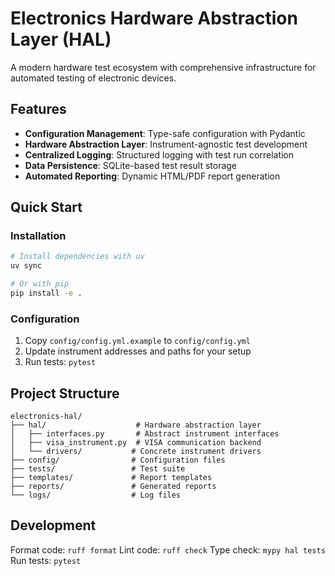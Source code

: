 # Electronics Hardware Abstraction Layer (HAL)

A modern hardware test ecosystem with comprehensive infrastructure for automated testing of electronic devices.

## Features

- **Configuration Management**: Type-safe configuration with Pydantic
- **Hardware Abstraction Layer**: Instrument-agnostic test development
- **Centralized Logging**: Structured logging with test run correlation
- **Data Persistence**: SQLite-based test result storage
- **Automated Reporting**: Dynamic HTML/PDF report generation

## Quick Start

### Installation

```bash
# Install dependencies with uv
uv sync

# Or with pip
pip install -e .
```

### Configuration

1. Copy `config/config.yml.example` to `config/config.yml`
2. Update instrument addresses and paths for your setup
3. Run tests: `pytest`

## Project Structure

```
electronics-hal/
├── hal/                    # Hardware abstraction layer
│   ├── interfaces.py       # Abstract instrument interfaces
│   ├── visa_instrument.py  # VISA communication backend
│   └── drivers/           # Concrete instrument drivers
├── config/                # Configuration files
├── tests/                 # Test suite
├── templates/             # Report templates
├── reports/               # Generated reports
└── logs/                  # Log files
```

## Development

Format code: `ruff format`
Lint code: `ruff check`
Type check: `mypy hal tests`
Run tests: `pytest`